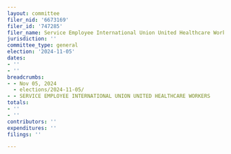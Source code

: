 ```yaml
---
layout: committee
filer_nid: '6673169'
filer_id: '747285'
filer_name: Service Employee International Union United Healthcare Workers
jurisdiction: ''
committee_type: general
election: '2024-11-05'
dates:
- ''
- ''
breadcrumbs:
- - Nov 05, 2024
  - elections/2024-11-05/
- - SERVICE EMPLOYEE INTERNATIONAL UNION UNITED HEALTHCARE WORKERS
totals:
- ''
- ''
contributors: ''
expenditures: ''
filings: ''

---
```



